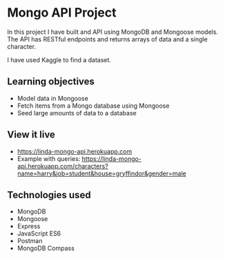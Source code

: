 # Mongo API Project

In this project I have built and API using MongoDB and Mongoose models. The API has RESTful endpoints and returns arrays of data and a single character. 

I have used Kaggle to find a dataset.

## Learning objectives
- Model data in Mongoose
- Fetch items from a Mongo database using Mongoose
- Seed large amounts of data to a database

## View it live

 - https://linda-mongo-api.herokuapp.com
- Example with queries: 
https://linda-mongo-api.herokuapp.com/characters?name=harry&job=student&house=gryffindor&gender=male    

## Technologies used
- MongoDB
- Mongoose
- Express
- JavaScript ES6
- Postman 
- MongoDB Compass